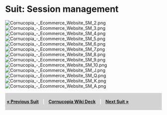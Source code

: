 # Suit: Session management

![Cornucopia_-_Ecommerce_Website_SM_2.png](Cornucopia_-_Ecommerce_Website_SM_2.png
"Cornucopia_-_Ecommerce_Website_SM_2.png")
![Cornucopia_-_Ecommerce_Website_SM_3.png](Cornucopia_-_Ecommerce_Website_SM_3.png
"Cornucopia_-_Ecommerce_Website_SM_3.png")
![Cornucopia_-_Ecommerce_Website_SM_4.png](Cornucopia_-_Ecommerce_Website_SM_4.png
"Cornucopia_-_Ecommerce_Website_SM_4.png")
![Cornucopia_-_Ecommerce_Website_SM_5.png](Cornucopia_-_Ecommerce_Website_SM_5.png
"Cornucopia_-_Ecommerce_Website_SM_5.png")
![Cornucopia_-_Ecommerce_Website_SM_6.png](Cornucopia_-_Ecommerce_Website_SM_6.png
"Cornucopia_-_Ecommerce_Website_SM_6.png")
![Cornucopia_-_Ecommerce_Website_SM_7.png](Cornucopia_-_Ecommerce_Website_SM_7.png
"Cornucopia_-_Ecommerce_Website_SM_7.png")
![Cornucopia_-_Ecommerce_Website_SM_8.png](Cornucopia_-_Ecommerce_Website_SM_8.png
"Cornucopia_-_Ecommerce_Website_SM_8.png")
![Cornucopia_-_Ecommerce_Website_SM_9.png](Cornucopia_-_Ecommerce_Website_SM_9.png
"Cornucopia_-_Ecommerce_Website_SM_9.png")
![Cornucopia_-_Ecommerce_Website_SM_10.png](Cornucopia_-_Ecommerce_Website_SM_10.png
"Cornucopia_-_Ecommerce_Website_SM_10.png")
![Cornucopia_-_Ecommerce_Website_SM_J.png](Cornucopia_-_Ecommerce_Website_SM_J.png
"Cornucopia_-_Ecommerce_Website_SM_J.png")
![Cornucopia_-_Ecommerce_Website_SM_Q.png](Cornucopia_-_Ecommerce_Website_SM_Q.png
"Cornucopia_-_Ecommerce_Website_SM_Q.png")
![Cornucopia_-_Ecommerce_Website_SM_K.png](Cornucopia_-_Ecommerce_Website_SM_K.png
"Cornucopia_-_Ecommerce_Website_SM_K.png")
![Cornucopia_-_Ecommerce_Website_SM_A.png](Cornucopia_-_Ecommerce_Website_SM_A.png
"Cornucopia_-_Ecommerce_Website_SM_A.png")

<div style="padding:5px;background:LightGray;color:white;font-weight:bold;">

[« Previous Suit](Cornucopia_-_Ecommerce_Website_-_AT "wikilink")
<span style="padding-left:10px;padding-right:10px;"> |</span>
[Cornucopia Wiki
Deck](Cornucopia_-_Ecommerce_Website_Edition_-_Wiki_Deck "wikilink")
<span style="padding-left:10px;padding-right:10px;"> |</span> [Next Suit
»](Cornucopia_-_Ecommerce_Website_-_AZ "wikilink")

</div>